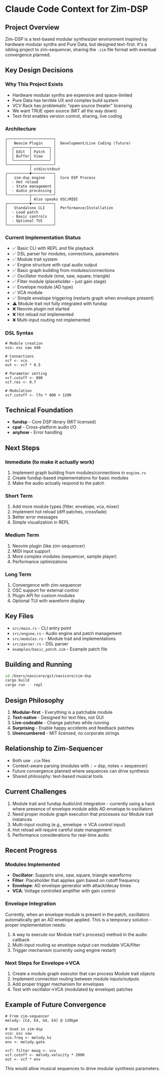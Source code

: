 # Claude Code Context for Zim-DSP

## Project Overview
Zim-DSP is a text-based modular synthesizer environment inspired by hardware modular synths and Pure Data, but designed text-first. It's a sibling project to zim-sequencer, sharing the `.zim` file format with eventual convergence planned.

## Key Design Decisions

### Why This Project Exists
- Hardware modular synths are expensive and space-limited
- Pure Data has terrible UX and complex build system  
- VCV Rack has problematic "open source theater" licensing
- We want TRUE open source (MIT all the way down)
- Text-first enables version control, sharing, live coding

### Architecture
```
┌─────────────────────┐
│   Neovim Plugin     │  Development/Live Coding (future)
│  ┌───────┬────────┐ │
│  │ Edit  │ Patch  │ │
│  │ Buffer│ View   │ │
│  └───────┴────────┘ │
└──────────┬──────────┘
           │ stdin/stdout
┌──────────▼──────────┐
│   zim-dsp engine    │  Core DSP Process
│  - Hot reload       │
│  - State management │
│  - Audio processing │
└──────────┬──────────┘
           │ Also speaks OSC/MIDI
┌──────────▼──────────┐
│   Standalone CLI    │  Performance/Installation
│  - Load patch       │
│  - Basic controls   │
│  - Optional TUI     │
└─────────────────────┘
```

### Current Implementation Status
- ✅ Basic CLI with REPL and file playback
- ✅ DSL parser for modules, connections, parameters
- ✅ Module trait system
- ✅ Engine structure with cpal audio output
- ✅ Basic graph building from modules/connections
- ✅ Oscillator module (sine, saw, square, triangle)
- ✅ Filter module (placeholder - just gain stage)
- ✅ Envelope module (AD type)
- ✅ VCA module
- ✅ Simple envelope triggering (restarts graph when envelope present)
- ⚠️  Module trait not fully integrated with fundsp
- ❌ Neovim plugin not started
- ❌ Hot reload not implemented
- ❌ Multi-input routing not implemented

### DSL Syntax
```
# Module creation
vco: osc saw 440

# Connections
vcf <- vco
out <- vcf * 0.5

# Parameter setting
vcf.cutoff <- 800
vcf.res <- 0.7

# Modulation
vcf.cutoff <- lfo * 800 + 1200
```

## Technical Foundation
- **fundsp** - Core DSP library (MIT licensed)
- **cpal** - Cross-platform audio I/O
- **anyhow** - Error handling

## Next Steps

### Immediate (to make it actually work)
1. Implement graph building from modules/connections in `engine.rs`
2. Create fundsp-based implementations for basic modules
3. Make the audio actually respond to the patch

### Short Term
1. Add more module types (filter, envelope, vca, mixer)
2. Implement hot reload (diff patches, crossfade)
3. Better error messages
4. Simple visualization in REPL

### Medium Term
1. Neovim plugin (like zim-sequencer)
2. MIDI input support
3. More complex modules (sequencer, sample player)
4. Performance optimizations

### Long Term
1. Convergence with zim-sequencer
2. OSC support for external control
3. Plugin API for custom modules
4. Optional TUI with waveform display

## Key Files

- `src/main.rs` - CLI entry point
- `src/engine.rs` - Audio engine and patch management
- `src/modules.rs` - Module trait and implementations
- `src/parser.rs` - DSL parser
- `examples/basic_patch.zim` - Example patch file

## Building and Running

```bash
cd /Users/navicore/git/navicore/zim-dsp
cargo build
cargo run -- repl
```

## Design Philosophy

1. **Modular-first** - Everything is a patchable module
2. **Text-native** - Designed for text files, not GUI
3. **Live-codeable** - Change patches while running
4. **Surprising** - Enable happy accidents and feedback patches
5. **Unencumbered** - MIT licensed, no corporate strings

## Relationship to Zim-Sequencer

- Both use `.zim` files
- Context-aware parsing (modules with `:` = dsp, notes = sequencer)
- Future convergence planned where sequences can drive synthesis
- Shared philosophy: text-based musical tools

## Current Challenges

1. Module trait and fundsp AudioUnit integration - currently using a hack where presence of envelope module adds AD envelope to oscillators
2. Need proper module graph execution that processes our Module trait instances
3. Multi-input routing (e.g., envelope -> VCA control input)
4. Hot reload will require careful state management
5. Performance considerations for real-time audio

## Recent Progress

### Modules Implemented
- **Oscillator**: Supports sine, saw, square, triangle waveforms
- **Filter**: Placeholder that applies gain based on cutoff frequency
- **Envelope**: AD envelope generator with attack/decay times
- **VCA**: Voltage controlled amplifier with gain control

### Envelope Integration
Currently, when an envelope module is present in the patch, oscillators automatically get an AD envelope applied. This is a temporary solution - proper implementation needs:
1. A way to execute our Module trait's process() method in the audio callback
2. Multi-input routing so envelope output can modulate VCA/filter
3. Trigger mechanism (currently using engine restart)

### Next Steps for Envelope->VCA
1. Create a module graph executor that can process Module trait objects
2. Implement connection routing between module inputs/outputs
3. Add proper trigger mechanism for envelopes
4. Test with oscillator->VCA (modulated by envelope) patches

## Example of Future Convergence

```zim
# From zim-sequencer
melody: [C4, E4, G4, E4] @ 120bpm

# Used in zim-dsp
vco: osc saw
vco.freq <- melody.hz
env <- melody.gate

vcf: filter moog <- vco
vcf.cutoff <- melody.velocity * 2000
out <- vcf * env
```

This would allow musical sequences to drive modular synthesis parameters.
